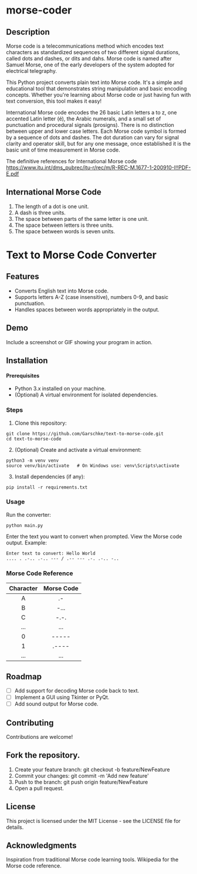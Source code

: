 # morse-coder

## Description
Morse code is a telecommunications method which encodes text characters as standardized sequences of two different signal durations, called dots and dashes, or dits and dahs.  Morse code is named after Samuel Morse, one of the early developers of the system adopted for electrical telegraphy.

This Python project converts plain text into Morse code. It's a simple and educational tool that demonstrates string manipulation and basic encoding concepts. Whether you're learning about Morse code or just having fun with text conversion, this tool makes it easy!

International Morse code encodes the 26 basic Latin letters a to z, one accented Latin letter (é), the Arabic numerals, and a small set of punctuation and procedural signals (prosigns). There is no distinction between upper and lower case letters. Each Morse code symbol is formed by a sequence of dots and dashes. The dot duration can vary for signal clarity and operator skill, but for any one message, once established it is the basic unit of time measurement in Morse code.

The definitive references for International Morse code https://www.itu.int/dms_pubrec/itu-r/rec/m/R-REC-M.1677-1-200910-I!!PDF-E.pdf

## International Morse Code
1. The length of a dot is one unit.
2. A dash is three units.
3. The space between parts of the same letter is one unit.
4. The space between letters is three units.
5. The space between words is seven units.


# Text to Morse Code Converter
## Features
* Converts English text into Morse code.
* Supports letters A-Z (case insensitive), numbers 0-9, and basic punctuation.
* Handles spaces between words appropriately in the output.

## Demo
Include a screenshot or GIF showing your program in action.

## Installation
#### Prerequisites
* Python 3.x installed on your machine.
* (Optional) A virtual environment for isolated dependencies.

### Steps
1. Clone this repository:
```
git clone https://github.com/Garschke/text-to-morse-code.git
cd text-to-morse-code
```
2. (Optional) Create and activate a virtual environment:
```
python3 -m venv venv
source venv/bin/activate   # On Windows use: venv\Scripts\activate
```
3. Install dependencies (if any):
```
pip install -r requirements.txt
```
### Usage
Run the converter:
```
python main.py
```
Enter the text you want to convert when prompted.
View the Morse code output.
Example:
```
Enter text to convert: Hello World
.... . .-.. .-.. --- / .-- --- .-. .-.. -..
```

### Morse Code Reference
|Character |Morse Code
|:---:|:---:|
| A	| .- |
| B	| -... |
| C	| -.-. |
| ... | ... |
| 0	| ----- |
| 1	| .---- |
| ...	| ... |


## Roadmap
* [ ] Add support for decoding Morse code back to text.
* [ ] Implement a GUI using Tkinter or PyQt.
* [ ] Add sound output for Morse code.

## Contributing
Contributions are welcome!

## Fork the repository.
1. Create your feature branch: git checkout -b feature/NewFeature
2. Commit your changes: git commit -m 'Add new feature'
3. Push to the branch: git push origin feature/NewFeature
4. Open a pull request.
## License
This project is licensed under the MIT License - see the LICENSE file for details.

## Acknowledgments
Inspiration from traditional Morse code learning tools.
Wikipedia for the Morse code reference.
